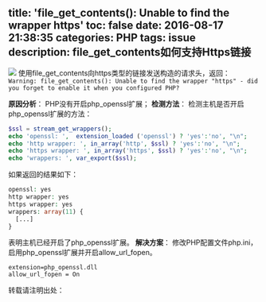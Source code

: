 title: 'file_get_contents(): Unable to find the wrapper https'
toc: false
date: 2016-08-17 21:38:35
categories: PHP
tags: issue
description: file_get_contents如何支持Https链接
---
![](http://7xrc03.com1.z0.glb.clouddn.com/HTTPS.jpg)
使用file_get_contents向https类型的链接发送构造的请求头，返回：
`Warning: file_get_contents(): Unable to find the wrapper "https" - did you forget to enable it when you configured PHP? `

<!--more-->

**原因分析**：
PHP没有开启php_openssl扩展；
**检测方法**：
检测主机是否开启php_openssl扩展的方法：
```php
$ssl = stream_get_wrappers();
echo 'openssl: ',  extension_loaded ('openssl') ? 'yes':'no', "\n";
echo 'http wrapper: ', in_array('http', $ssl) ? 'yes':'no', "\n";
echo 'https wrapper: ', in_array('https', $ssl) ? 'yes':'no', "\n";
echo 'wrappers: ', var_export($ssl);
```
如果返回的结果如下：
```php
openssl: yes
http wrapper: yes
https wrapper: yes
wrappers: array(11) {
  [...]
}
```
表明主机已经开启了php_openssl扩展。
**解决方案**：
修改PHP配置文件php.ini，启用php_openssl扩展并开启allow_url_fopen。
```
extension=php_openssl.dll
allow_url_fopen = On
```
转载请注明出处：
